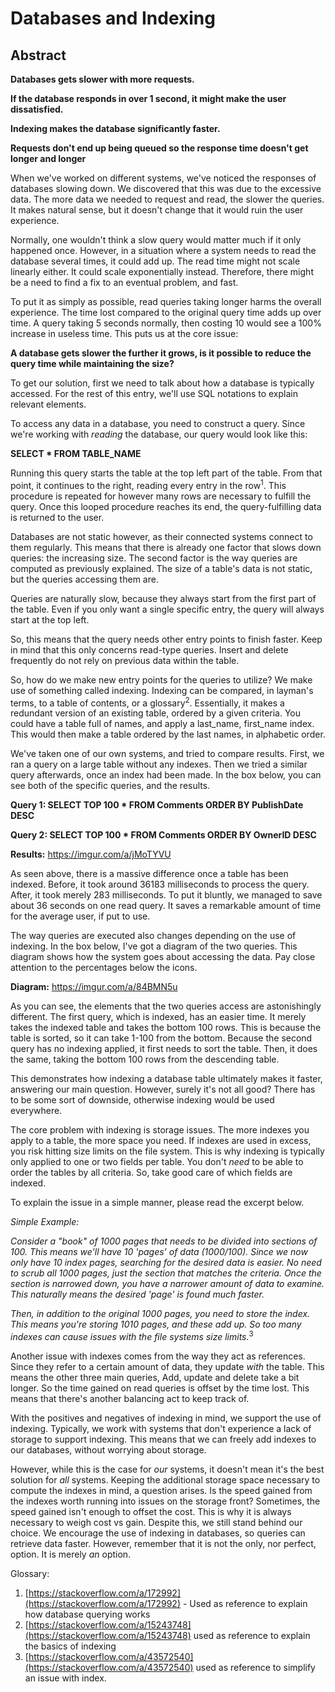 # Databases and Indexing

## Abstract
**Databases gets slower with more requests.**

**If the database responds in over 1 second, it might make the user dissatisfied.**

**Indexing makes the database significantly faster.**

**Requests don&#39;t end up being queued so the response time doesn&#39;t get longer and longer**


When we&#39;ve worked on different systems, we&#39;ve noticed the responses of databases slowing down. We discovered that this was due to the excessive data. The more data we needed to request and read, the slower the queries. It makes natural sense, but it doesn&#39;t change that it would ruin the user experience.

Normally, one wouldn&#39;t think a slow query would matter much if it only happened once. However, in a situation where a system needs to read the database several times, it could add up. The read time might not scale linearly either. It could scale exponentially instead. Therefore, there might be a need to find a fix to an eventual problem, and fast.

To put it as simply as possible, read queries taking longer harms the overall experience. The time lost compared to the original query time adds up over time. A query taking 5 seconds normally, then costing 10 would see a 100% increase in useless time. This puts us at the core issue:

**A database gets slower the further it grows, is it possible to reduce the query time while maintaining the size?**

To get our solution, first we need to talk about how a database is typically accessed. For the rest of this entry, we&#39;ll use SQL notations to explain relevant elements.

To access any data in a database, you need to construct a query. Since we&#39;re working with _reading_ the database, our query would look like this:

**SELECT \* FROM TABLE\_NAME**

Running this query starts the table at the top left part of the table. From that point, it continues to the right, reading every entry in the row<sup>1</sup>. This procedure is repeated for however many rows are necessary to fulfill the query. Once this looped procedure reaches its end, the query-fulfilling data is returned to the user.

Databases are not static however, as their connected systems connect to them regularly. This means that there is already one factor that slows down queries: the increasing size. The second factor is the way queries are computed as previously explained. The size of a table&#39;s data is not static, but the queries accessing them are.

Queries are naturally slow, because they always start from the first part of the table. Even if you only want a single specific entry, the query will always start at the top left.

So, this means that the query needs other entry points to finish faster. Keep in mind that this only concerns read-type queries. Insert and delete frequently do not rely on previous data within the table.

So, how do we make new entry points for the queries to utilize? We make use of something called indexing. Indexing can be compared, in layman&#39;s terms, to a table of contents, or a glossary<sup>2</sup>. Essentially, it makes a redundant version of an existing table, ordered by a given criteria. You could have a table full of names, and apply a last\_name, first\_name index. This would then make a table ordered by the last names, in alphabetic order.

We&#39;ve taken one of our own systems, and tried to compare results. First, we ran a query on a large table without any indexes. Then we tried a similar query afterwards, once an index had been made. In the box below, you can see both of the specific queries, and the results.

**Query 1: SELECT TOP 100 \* FROM Comments ORDER BY PublishDate DESC** 

**Query 2: SELECT TOP 100 \* FROM Comments ORDER BY OwnerID DESC**

**Results:** https://imgur.com/a/jMoTYVU

As seen above, there is a massive difference once a table has been indexed. Before, it took around 36183 milliseconds to process the query. After, it took merely 283 milliseconds. To put it bluntly, we managed to save about 36 seconds on one read query. It saves a remarkable amount of time for the average user, if put to use.

The way queries are executed also changes depending on the use of indexing. In the box below, I&#39;ve got a diagram of the two queries. This diagram shows how the system goes about accessing the data. Pay close attention to the percentages below the icons.

**Diagram:** https://imgur.com/a/84BMN5u

As you can see, the elements that the two queries access are astonishingly different. The first query, which is indexed, has an easier time. It merely takes the indexed table and takes the bottom 100 rows. This is because the table is sorted, so it can take 1-100 from the bottom. Because the second query has no indexing applied, it first needs to sort the table. Then, it does the same, taking the bottom 100 rows from the descending table.

This demonstrates how indexing a database table ultimately makes it faster, answering our main question. However, surely it&#39;s not all good? There has to be some sort of downside, otherwise indexing would be used everywhere.

The core problem with indexing is storage issues. The more indexes you apply to a table, the more space you need. If indexes are used in excess, you risk hitting size limits on the file system. This is why indexing is typically only applied to one or two fields per table. You don&#39;t _need_ to be able to order the tables by all criteria. So, take good care of which fields are indexed.

To explain the issue in a simple manner, please read the excerpt below.

 _Simple Example:_
 
 _Consider a &quot;book&quot; of 1000 pages that needs to be divided into sections of 100. This means we&#39;ll have 10 &#39;pages&#39; of data (1000/100). Since we now only have 10 index pages, searching for the desired data is easier. No need to scrub all 1000 pages, just the section that matches the criteria. Once the section is narrowed down, you have a narrower amount of data to examine. This naturally means the desired &#39;page&#39; is found much faster._
 
_Then, in addition to the original 1000 pages, you need to store the index. This means you&#39;re storing 1010 pages, and these add up. So too many indexes can cause issues with the file systems size limits._<sup>3</sup>

Another issue with indexes comes from the way they act as references. Since they refer to a certain amount of data, they update _with_ the table. This means the other three main queries, Add, update and delete take a bit longer. So the time gained on read queries is offset by the time lost. This means that there&#39;s another balancing act to keep track of.

With the positives and negatives of indexing in mind, we support the use of indexing. Typically, we work with systems that don&#39;t experience a lack of storage to support indexing. This means that we can freely add indexes to our databases, without worrying about storage.

However, while this is the case for _our_ systems, it doesn&#39;t mean it&#39;s the best solution for _all_ systems. Keeping the additional storage space necessary to compute the indexes in mind, a question arises. Is the speed gained from the indexes worth running into issues on the storage front? Sometimes, the speed gained isn&#39;t enough to offset the cost. This is why it is always necessary to weigh cost vs gain.
Despite this, we still stand behind our choice. We encourage the use of indexing in databases, so queries can retrieve data faster. However, remember that it is not the only, nor perfect, option. It is merely _an_ option.

Glossary:

1. [https://stackoverflow.com/a/172992](https://stackoverflow.com/a/172992) - Used as reference to explain how database querying works
2. [https://stackoverflow.com/a/15243748](https://stackoverflow.com/a/15243748) used as reference to explain the basics of indexing
3. [https://stackoverflow.com/a/43572540](https://stackoverflow.com/a/43572540) used as reference to simplify an issue with index.
